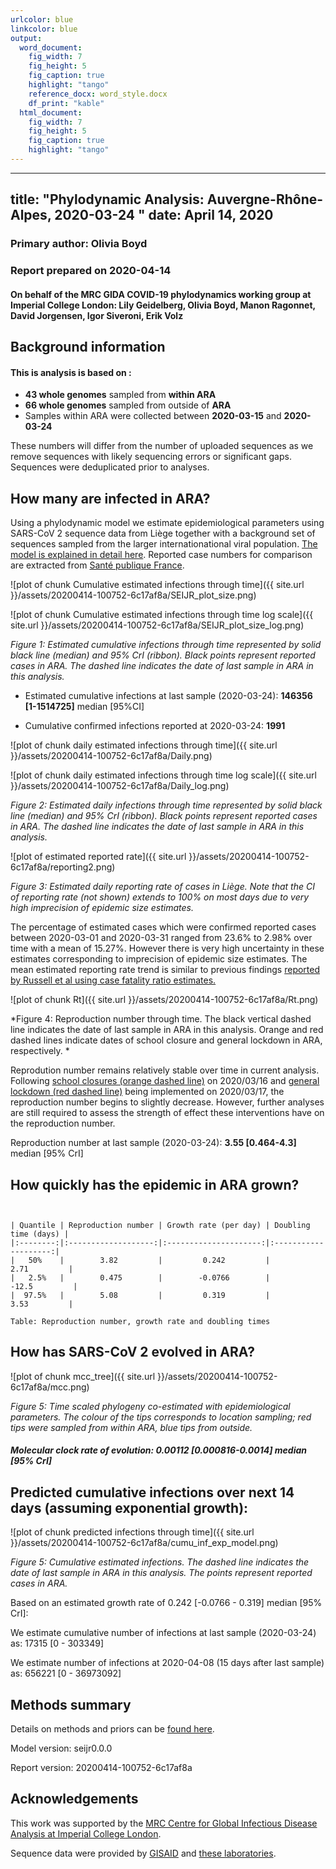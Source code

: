 ```yaml
---
urlcolor: blue
linkcolor: blue
output:
  word_document:
    fig_width: 7
    fig_height: 5
    fig_caption: true
    highlight: "tango"
    reference_docx: word_style.docx
    df_print: "kable"
  html_document:
    fig_width: 7
    fig_height: 5
    fig_caption: true
    highlight: "tango"
---
```









---
title: "Phylodynamic Analysis: Auvergne-Rhône-Alpes, 2020-03-24 "
date: April 14, 2020
---





### Primary author: Olivia Boyd

### Report prepared on 2020-04-14

#### On behalf of the MRC GIDA COVID-19 phylodynamics working group at Imperial College London: Lily Geidelberg, Olivia Boyd, Manon Ragonnet, David Jorgensen,  Igor Siveroni, Erik Volz




## Background information  




#### This is analysis is based on : 
  
* **43 whole genomes** sampled from **within ARA**
* **66 whole genomes** sampled from outside of **ARA**
* Samples within ARA were collected between **2020-03-15** and **2020-03-24**

These numbers will differ from the number of uploaded sequences as we remove sequences with likely sequencing errors or significant gaps. Sequences were deduplicated prior to analyses. 

<!-- ##### To add: [optional plot of sample distribution through time] -->



## How many are infected in ARA?

Using a phylodynamic model we estimate epidemiological parameters using SARS-CoV 2 sequence data from Liège together with a background set of sequences sampled from the larger internationational viral population. [The model is explained in detail here](http://whoinfectedwhom.org/seijr0.1.0_methods.pdf). Reported case numbers for comparison are extracted from [Santé publique France](https://www.santepubliquefrance.fr/maladies-et-traumatismes/maladies-et-infections-respiratoires/infection-a-coronavirus/articles/infection-au-nouveau-coronavirus-sars-cov-2-covid-19-france-et-monde).




![plot of chunk Cumulative estimated infections through time]({{ site.url }}/assets/20200414-100752-6c17af8a/SEIJR_plot_size.png)


![plot of chunk Cumulative estimated infections through time log scale]({{ site.url }}/assets/20200414-100752-6c17af8a/SEIJR_plot_size_log.png)


*Figure 1: Estimated cumulative infections through time represented by solid black line (median) and 95% CrI (ribbon). Black points represent reported cases in ARA. The dashed line indicates the date of last sample in ARA in this analysis.*


* Estimated cumulative infections at last sample (2020-03-24): **146356 [1-1514725]** median [95%CI]

* Cumulative confirmed infections reported at 2020-03-24: **1991**  

<!-- * Cumulative number of active infections at 2020-03-24:   -->



![plot of chunk daily estimated infections through time]({{ site.url }}/assets/20200414-100752-6c17af8a/Daily.png)


![plot of chunk daily estimated infections through time log scale]({{ site.url }}/assets/20200414-100752-6c17af8a/Daily_log.png)


*Figure 2: Estimated daily  infections through time represented by solid black line (median) and 95% CrI (ribbon). Black points represent reported cases in ARA. The dashed line indicates the date of last sample in ARA in this analysis.*



![plot of estimated reported rate]({{ site.url }}/assets/20200414-100752-6c17af8a/reporting2.png)

*Figure 3: Estimated daily reporting rate of cases in Liège. Note that the CI of reporting rate (not shown) extends to 100% on most days due to very high imprecision of epidemic size estimates.*


The percentage of estimated cases which were confirmed reported cases between 2020-03-01 and 2020-03-31 ranged from 23.6% to 2.98% over time with a mean of 15.27%. However there is very high uncertainty in these estimates corresponding to imprecision of epidemic size estimates. The mean estimated reporting rate trend is similar to previous findings [reported by Russell et al using case fatality ratio estimates.](https://cmmid.github.io/topics/covid19/severity/global_cfr_estimates.html) 



![plot of chunk Rt]({{ site.url }}/assets/20200414-100752-6c17af8a/Rt.png)

*Figure 4: Reproduction number through time. The black vertical dashed line indicates the date of last sample in ARA in this analysis. Orange and red dashed lines indicate dates of school closure and general lockdown in ARA, respectively. *

Reprodution number remains relatively stable over time in current analysis. Following [school closures (orange dashed line)](https://www.santepubliquefrance.fr/maladies-et-traumatismes/maladies-et-infections-respiratoires/infection-a-coronavirus/articles/infection-au-nouveau-coronavirus-sars-cov-2-covid-19-france-et-monde) on 2020/03/16 and [general lockdown (red dashed line)](https://www.santepubliquefrance.fr/maladies-et-traumatismes/maladies-et-infections-respiratoires/infection-a-coronavirus/articles/infection-au-nouveau-coronavirus-sars-cov-2-covid-19-france-et-monde) being implemented on 2020/03/17, the reproduction number begins to slightly decrease. However, further analyses are still required to assess the strength of effect these interventions have on the reproduction number. 


Reproduction number at last sample (2020-03-24): **3.55 [0.464-4.3]** median [95% CrI]


## How quickly has the epidemic in ARA grown?




```


| Quantile | Reproduction number | Growth rate (per day) | Doubling time (days) |
|:--------:|:-------------------:|:---------------------:|:--------------------:|
|   50%    |        3.82         |         0.242         |         2.71         |
|   2.5%   |        0.475        |        -0.0766        |        -12.5         |
|  97.5%   |        5.08         |         0.319         |         3.53         |

Table: Reproduction number, growth rate and doubling times
```






## How has SARS-CoV 2 evolved in ARA?



![plot of chunk mcc_tree]({{ site.url }}/assets/20200414-100752-6c17af8a/mcc.png)

*Figure 5: Time scaled phylogeny co-estimated with epidemiological parameters. The colour of the tips corresponds to location sampling; red tips were sampled from within ARA, blue tips from outside.*



##### Molecular clock rate of evolution: **0.00112 [0.000816-0.0014]** median [95% CrI]  

<!-- #### (optional) Number of introductions into ARA (someone needs to write code to compute this) -->




## Predicted cumulative infections over next 14 days (assuming exponential growth):



![plot of chunk predicted infections through time]({{ site.url }}/assets/20200414-100752-6c17af8a/cumu_inf_exp_model.png)

*Figure 5: Cumulative estimated infections. The dashed line indicates the date of last sample in ARA in this analysis. The points represent reported cases in ARA.*

Based on an estimated growth rate of 0.242 [-0.0766 - 0.319] median [95% CrI]:  

We estimate cumulative number of infections at last sample (2020-03-24) as: 17315 [0 - 303349]

We estimate number of infections at 2020-04-08 (15 days after last sample) as:
656221 [0 - 36973092]  




## Methods summary



Details on methods and priors can be [found here](http://whoinfectedwhom.org/seijr0.1.0_methods.pdf).


Model version: seijr0.0.0

Report version: 20200414-100752-6c17af8a


## Acknowledgements

This work was supported by the [MRC Centre for Global Infectious Disease Analysis at Imperial College London](https://www.imperial.ac.uk/mrc-global-infectious-disease-analysis).

Sequence data were provided by [GISAID](http://www.epicov.org) and [these laboratories](http://whoinfectedwhom.org/gisaid_cov2020_acknowledgement_table.xls).


